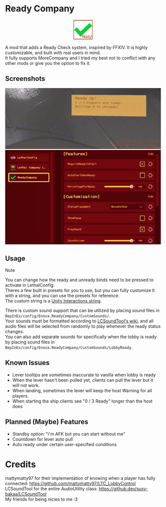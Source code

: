 # Ready Company

<p align="center"><img height="64" src="https://github.com/Enovale/ReadyCompany/blob/master/Package/icon.png?raw=true" alt="ReadyCompany mod icon"/></p>

A mod that adds a Ready Check system, inspired by FFXIV. It is highly customizable, and built with real users in mind.  
It fully supports MoreCompany and I tried my best not to conflict with any other mods or give you the option to fix it.

## Screenshots

![A screenshot of the game with a Tip popup and text anchored to the hotbar that both say "1 / 1 Players are ready. MultiTap R to Unready!"](https://github.com/Enovale/ReadyCompany/blob/master/Package/Screenshots/ss_status.png?raw=true)
![A screenshot showing off the several ReadyCompany configuration options available in LethalConfig.](https://github.com/Enovale/ReadyCompany/blob/master/Package/Screenshots/ss_config.png?raw=true)

## Usage

> [!NOTE]  
> You can change how the ready and unready binds need to be pressed to activate in LethalConfig.  
> Theres a few built in presets for you to use, but you can fully customize it with a string, and you can use the presets for reference.  
> The custom string is a [Unity Interactions string](https://docs.unity3d.com/Packages/com.unity.inputsystem@1.11/manual/Interactions.html).

There is custom sound support that can be utilized by placing sound files in `BepInEx/config/Enova.ReadyCompany/CustomSounds/`.  
Your sounds must be formatted according to [LCSoundTool's wiki](https://thunderstore.io/c/lethal-company/p/no00ob/LCSoundTool/wiki/823-loading-a-sound-file-from-disk/),
and all audio files will be selected from randomly to play whenever the ready status changes.  
You can also add separate sounds for specifically when the lobby is ready by placing sound files in `BepInEx/config/Enova.ReadyCompany/CustomSounds/LobbyReady`.

## Known Issues

- Lever tooltips are sometimes inaccurate to vanilla when lobby is ready
- When the lever hasn't been pulled yet, clients can pull the lever but it will not work.
- When landing, sometimes the lever will keep the host Warning for all players.
- When starting the ship clients see "0 / 3 Ready" longer than the host does

## Planned (Maybe) Features

- Standby option: "i'm AFK but you can start without me"
- Countdown for lever auto pull
- Auto ready under certain user-specified conditions

# Credits

mattymatty97 for their implementation of knowing when a player has fully connected: https://github.com/mattymatty97/LTC_LobbyControl  
LCSoundTool for the entire AudioUtility class: https://github.dev/susy-bakaa/LCSoundTool  
My friends for being nicies to me :3